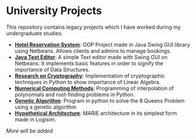# University Projects
This repository contains legacy projects which I have worked during my undergraduate studies:

- <u>**[Hotel Reservation System](https://github.com/owaisali8/uni-projects/tree/main/Hotel%20Reservation%20System%20on%20Java-Swing%20GUI-OOP/Project)**</u>: OOP Project made in Java Swing GUI library using Netbeans. Allows clients and admins to manage bookings.
- <u>**[Java Text Editor](https://github.com/owaisali8/uni-projects/tree/main/Java_Text_Editor)**</u>: A simple Text editor made with Swing GUI on Netbeans. It implements basic features in order to signify the importance of Data Structures. 
- <u>**[Research on Cryptography](https://github.com/owaisali8/uni-projects/tree/main/LA_Project_Cryptography)**</u>:  Implementation of cryptographic techniques in Python to show importance of Linear Algebra.
- <u>**[Numerical Computing Methods](https://github.com/owaisali8/uni-projects/tree/main/NA_Assignments)**</u>: Programming of interpolation of polynomials and root-finding problems in Python.
- <u>**[Genetic Algorithm](https://github.com/owaisali8/uni-projects/tree/main/Genetic_Algorithm)**</u>: Program in python to solve the 8 Queens Problem using a genetic algorithm
- <u>**[Hypothetical Architecture](https://github.com/owaisali8/uni-projects/tree/main/CAAL_Hypothetical_Architecture)**</u>:  MARIE architecture in its simplest form made in Logisim.

*More will be added*
